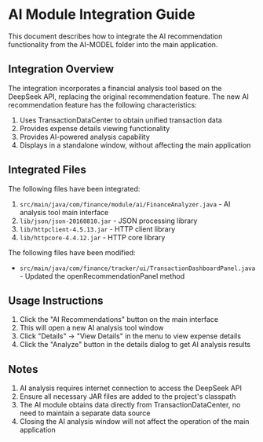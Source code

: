 # AI Module Integration Guide

This document describes how to integrate the AI recommendation functionality from the AI-MODEL folder into the main application.

## Integration Overview

The integration incorporates a financial analysis tool based on the DeepSeek API, replacing the original recommendation feature. The new AI recommendation feature has the following characteristics:

1. Uses TransactionDataCenter to obtain unified transaction data
2. Provides expense details viewing functionality
3. Provides AI-powered analysis capability
4. Displays in a standalone window, without affecting the main application

## Integrated Files

The following files have been integrated:

1. `src/main/java/com/finance/module/ai/FinanceAnalyzer.java` - AI analysis tool main interface
2. `lib/json/json-20160810.jar` - JSON processing library
3. `lib/httpclient-4.5.13.jar` - HTTP client library
4. `lib/httpcore-4.4.12.jar` - HTTP core library

The following files have been modified:

- `src/main/java/com/finance/tracker/ui/TransactionDashboardPanel.java` - Updated the openRecommendationPanel method

## Usage Instructions

1. Click the "AI Recommendations" button on the main interface
2. This will open a new AI analysis tool window
3. Click "Details" -> "View Details" in the menu to view expense details
4. Click the "Analyze" button in the details dialog to get AI analysis results

## Notes

1. AI analysis requires internet connection to access the DeepSeek API
2. Ensure all necessary JAR files are added to the project's classpath
3. The AI module obtains data directly from TransactionDataCenter, no need to maintain a separate data source
4. Closing the AI analysis window will not affect the operation of the main application 
